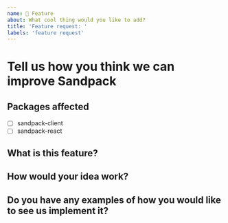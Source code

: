 ```yaml
---
name: 🌈 Feature
about: What cool thing would you like to add?
title: 'Feature request: '
labels: 'feature request'
---
```


# Tell us how you think we can improve Sandpack

## Packages affected

- [ ] sandpack-client
- [ ] sandpack-react

## What is this feature?

## How would your idea work?

## Do you have any examples of how you would like to see us implement it?